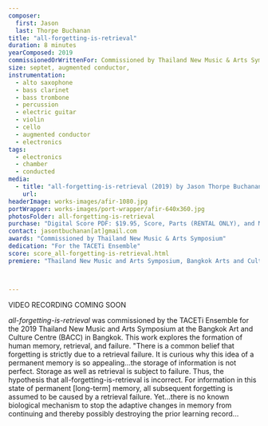 ```yaml
---
composer:
  first: Jason
  last: Thorpe Buchanan
title: "all-forgetting-is-retrieval"
duration: 8 minutes
yearComposed: 2019
commissionedOrWrittenFor: Commissioned by Thailand New Music & Arts Symposium
size: septet, augmented conductor,
instrumentation:
  - alto saxophone
  - bass clarinet
  - bass trombone
  - percussion
  - electric guitar
  - violin
  - cello
  - augmented conductor
  - electronics
tags:
  - electronics
  - chamber
  - conducted
media:
  - title: "all-forgetting-is-retrieval (2019) by Jason Thorpe Buchanan"
    url:
headerImage: works-images/afir-1080.jpg
portWrapper: works-images/port-wrapper/afir-640x360.jpg
photosFolder: all-forgetting-is-retrieval
purchase: "Digital Score PDF: $19.95, Score, Parts (RENTAL ONLY), and Max Patch: $129.95"
contact: jasontbuchanan[at]gmail.com
awards: "Commissioned by Thailand New Music & Arts Symposium"
dedication: "For the TACETi Ensemble"
score: score_all-forgetting-is-retrieval.html
premiere: "Thailand New Music and Arts Symposium, Bangkok Arts and Culture Centre, Thailand - July 7, 2019"      



---
```

VIDEO RECORDING COMING SOON
<br>

<em>all-forgetting-is-retrieval</em> was commissioned by the TACETi Ensemble for the 2019 Thailand New Music and Arts Symposium at the Bangkok Art and Culture Centre (BACC) in Bangkok. This work explores the formation of human memory, retrieval, and failure. "There is a common belief that forgetting is strictly due to a retrieval failure. It is curious why this idea of a permanent memory is so appealing...the storage of information is not perfect. Storage as well as retrieval is subject to failure. Thus, the hypothesis that all-forgetting-is-retrieval is incorrect. For information in this state of permanent [long-term] memory, all subsequent forgetting is assumed to be caused by a retrieval failure. Yet...there is no known biological mechanism to stop the adaptive changes in memory from continuing and thereby possibly destroying the prior learning record...
